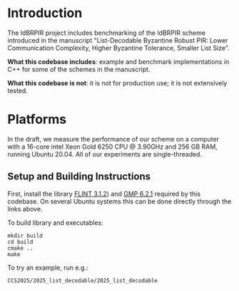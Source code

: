 # Introduction
The ldBRPIR project includes benchmarking of the ldBRPIR scheme introduced in the manuscript "List-Decodable Byzantine Robust PIR: Lower Communication Complexity, Higher Byzantine Tolerance, Smaller List Size".

**What this codebase includes**: example and benchmark implementations in C++ for some of the schemes in the manuscript.

**What this codebase is not**: it is not for production use; it is not extensively tested.

# Platforms
In the draft, we measure the performance of our scheme on a computer with a 16-core intel Xeon Gold 6250 CPU @ 3.90GHz and 256 GB RAM, running Ubuntu 20.04. 
All of our experiments are single-threaded. 

## Setup and Building Instructions

First, install the library [FLINT 3.1.2](https://flintlib.org/downloads.html)) and [GMP 6.2.1](https://gmplib.org/#DOWNLOAD) required by this codebase. On several Ubuntu systems this can be done directly through the links above.

To build library and executables:
```shell
mkdir build
cd build
cmake ..
make
```

To try an example, run e.g.:
```shell
CCS2025/2025_list_decodable/2025_list_decodable
